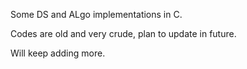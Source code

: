 Some DS and ALgo implementations in C.

Codes are old and very crude, plan to update in future. 

Will keep adding more.
